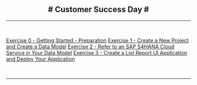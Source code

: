 <!-- docs/_sidebar.md -->



<h2 style="text-align: center;"># Customer Success Day #</h2>


---

<br>

[Exercise 0 - Getting Started - Preparation](Exercise%200%20-%20Getting%20Started%20-%20Preparation.md)
[Exercise 1 - Create a  New Project and Create a Data Model](Exercise%201%20-%20Create%20a%20%20New%20Project%20and%20Create%20a%20Data%20Model.md)
[Exercise 2 - Refer to an SAP S4HANA Cloud Service in Your Data Model](Exercise%202%20-%20Refer%20to%20an%20SAP%20S4HANA%20Cloud%20Service%20in%20Your%20Data%20Model.md)
[Exercise 3 - Create a List Report UI Application and Deploy Your Application](Exercise%203%20-%20Create%20a%20List%20Report%20UI%20Application%20and%20Deploy%20Your%20Application.md)

<br>

---

